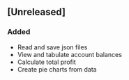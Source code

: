 ## [Unreleased]

### Added
- Read and save json files
- View and tabulate account balances
- Calculate total profit
- Create pie charts from data
